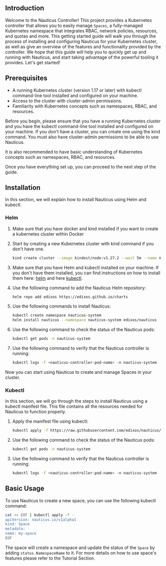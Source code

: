 ## Introduction

Welcome to the Nauticus Controller! This project provides a Kubernetes controller that allows you to easily
manage `Spaces`, a fully-managed Kubernetes namespace that integrates RBAC, network policies, resources, and quotas and
more. This getting started guide will walk you through the process of installing and configuring Nauticus for your
Kubernetes cluster, as well as give an overview of the features and functionality provided by the controller. We hope
that this guide will help you to quickly get up and running with Nauticus, and start taking advantage of the powerful
tooling it provides. Let's get started!

## Prerequisites

- A running Kubernetes cluster (version 1.17 or later) with kubectl command-line tool installed and configured on your
  machine.
- Access to the cluster with cluster-admin permissions.
- Familiarity with Kubernetes concepts such as namespaces, RBAC, and resources.

Before you begin, please ensure that you have a running Kubernetes cluster and you have the kubectl command-line tool
installed and configured on your machine. If you don't have a cluster, you can create one using the kind command. You
must also have cluster-admin permissions to be able to use Nauticus.

It is also recommended to have basic understanding of Kubernetes concepts such as namespaces, RBAC, and resources.

Once you have everything set up, you can proceed to the next step of the guide.

## Installation

In this section, we will explain how to install Nauticus using Helm and kubectl.

### Helm

1. Make sure that you have docker and kind installed if you want to create a kubernetes cluster within Docker
2. Start by creating a new Kubernetes cluster with kind command if you don't have one.

     ```bash title="Create a kind cluster"
     kind create cluster --image kindest/node:v1.27.2 --wait 5m --name nauticus
     ```

3. Make sure that you have Helm and kubectl installed on your machine. If you don't have them installed, you can find
   instructions on how to install them here: [helm](https://helm.sh/docs/intro/install/) and
   here [kubectl](https://kubernetes.io/docs/tasks/tools/install-kubectl/).

4. Use the following command to add the Nauticus Helm repository:

     ```bash  title="Add Edixos Helm Repository"
     helm repo add edixos https://edixos.github.io/charts
     ```
   
5. Use the following commands to install Nauticus:
      
     ```bash title="Install Naurticus with Helm"
     kubectl create namespace nauticus-system
     helm install nauticus --namespace nauticus-system edixos/nauticus
     ```
   
6. Use the following command to check the status of the Nauticus pods:
     
     ```bash  title="Get Nauticus Controller pod"
     kubectl get pods -n nauticus-system
     ```
   
7. Use the following command to verify that the Nauticus controller is running:
     ```bash  title="Get Nauticus Controller logs"
     kubectl logs -f <nauticus-controller-pod-name> -n nauticus-system
     ```

Now you can start using Nauticus to create and manage Spaces in your cluster.

### Kubectl

In this section, we will go through the steps to install Nauticus using a kubectl manifest file. This file contains all
the resources needed for Nauticus to function properly.

1. Apply the manifest file using kubectl:

     ```bash  title="Install Nauticus from all-in-one manifest file"
     kubectl apply -f https://raw.githubusercontent.com/edixos/nauticus/main/config/install.yaml
     ```

2. Use the following command to check the status of the Nauticus pods:
     ```bash  title="Get Nauticus Controller pod"
     kubectl get pods -n nauticus-system
     ```
3. Use the following command to verify that the Nauticus controller is running:
     ```bash title="Get Nauticus Controller logs"
     kubectl logs -f <nauticus-controller-pod-name> -n nauticus-system
     ```
   
## Basic Usage

To use Nauticus to create a new space, you can use the following kubectl command:

  ```bash title="Create a basic Space"
cat << EOF | kubectl apply -f -
apiVersion: nauticus.io/v1alpha1
kind: Space
metadata:
  name: my-space
EOF
  ```


The space will create a namespace and update the status of the `Space` by adding `status.NamespaceName` to it.
For more details on how to use space's features please refer to the Tutorial Section.

